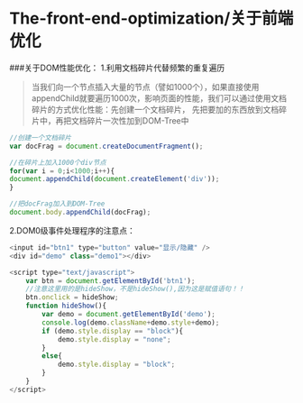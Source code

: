 # The-front-end-optimization/关于前端优化
###关于DOM性能优化：
1.利用文档碎片代替频繁的重复遍历
>当我们向一个节点插入大量的节点（譬如1000个），如果直接使用appendChild就要遍历1000次，影响页面的性能，我们可以通过使用文档碎片的方式优化性能：先创建一个文档碎片，
先把要加的东西放到文档碎片中，再把文档碎片一次性加到DOM-Tree中

```JavaScript
//创建一个文档碎片
var docFrag = document.createDocumentFragment();

//在碎片上加入1000个div节点
for(var i = 0;i<1000;i++){
document.appendChild(document.createElement('div'));
}

//把docFrag加入到DOM-Tree
document.body.appendChild(docFrag);
```
2.DOM0级事件处理程序的注意点：
><!--DOM0级事件处理程序一定要把对应的JS代码放在DOM的后面，不能放在<head>里面-->
```JavaScript
<input id="btn1" type="button" value="显示/隐藏" />
<div id="demo" class="demo1"></div>

<script type="text/javascript">
	var btn = document.getElementById('btn1');
	//注意这里用的是hideShow，不是hideShow(),因为这是赋值语句！！
	btn.onclick = hideShow; 
	function hideShow(){
		var demo = document.getElementById('demo');
		console.log(demo.className+demo.style+demo);
		if (demo.style.display == "block"){
			demo.style.display = "none";
		}
		else{
			demo.style.display = "block";
		}
	}
</script>
```